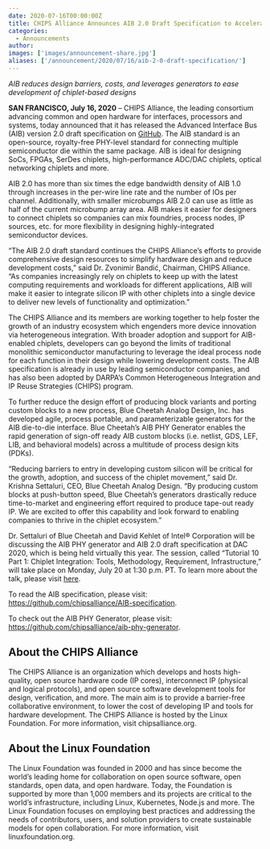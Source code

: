 ```yaml
---
date: 2020-07-16T00:00:00Z
title: CHIPS Alliance Announces AIB 2.0 Draft Specification to Accelerate Design of Open Source Chiplets
categories:
  - Announcements
author: 
images: ['images/announcement-share.jpg']
aliases: ['/announcement/2020/07/16/aib-2-0-draft-specification/']
---
```


*AIB reduces design barriers, costs, and leverages generators to ease development of  chiplet-based designs*

**SAN FRANCISCO, July 16, 2020** – CHIPS Alliance, the leading consortium advancing common and open hardware for interfaces, processors and systems, today announced that it has released the Advanced Interface Bus (AIB) version 2.0 draft specification on [GitHub](https://github.com/chipsalliance/AIB-specification). The AIB standard is an open-source, royalty-free PHY-level standard for connecting multiple semiconductor die within the same package. AIB is ideal for designing SoCs, FPGAs, SerDes chiplets, high-performance ADC/DAC chiplets, optical networking chiplets and more. 

AIB 2.0 has more than six times the edge bandwidth density of AIB 1.0 through increases in the per-wire line rate and the number of IOs per channel. Additionally, with smaller microbumps AIB 2.0 can use as little as half of the current microbump array area. AIB makes it easier for designers to connect chiplets so companies can mix foundries, process nodes, IP sources, etc. for more flexibility in designing highly-integrated semiconductor devices. 

“The AIB 2.0 draft standard continues the CHIPS Alliance’s efforts to provide comprehensive design resources to simplify hardware design and reduce development costs,” said Dr. Zvonimir Bandić, Chairman, CHIPS Alliance. “As companies increasingly rely on chiplets to keep up with the latest computing requirements and workloads for different applications, AIB will make it easier to integrate silicon IP with other chiplets into a single device to deliver new levels of functionality and optimization.”

The CHIPS Alliance and its members are working together to help foster the growth of an industry ecosystem which engenders more device innovation via heterogeneous integration. With broader adoption and support for AIB-enabled chiplets, developers can go beyond the limits of traditional monolithic semiconductor manufacturing to leverage the ideal process node for each function in their design while lowering development costs. The AIB specification is already in use by leading semiconductor companies, and has also been adopted by DARPA’s Common Heterogeneous Integration and IP Reuse Strategies (CHIPS) program.

To further reduce the design effort of producing block variants and porting custom blocks to a new process, Blue Cheetah Analog Design, Inc. has developed agile, process portable, and parameterizable generators for the AIB die-to-die interface. Blue Cheetah’s AIB PHY Generator enables the rapid generation of sign-off ready AIB custom blocks (i.e. netlist, GDS, LEF, LIB, and behavioral models) across a multitude of process design kits (PDKs).

“Reducing barriers to entry in developing custom silicon will be critical for the growth, adoption, and success of the chiplet movement,” said Dr. Krishna Settaluri, CEO, Blue Cheetah Analog Design. “By producing custom blocks at push-button speed, Blue Cheetah’s generators drastically reduce time-to-market and engineering effort required to produce tape-out ready IP. We are excited to offer this capability and look forward to enabling companies to thrive in the chiplet ecosystem.”

Dr. Settaluri of Blue Cheetah and David Kehlet of Intel® Corporation will be discussing the AIB PHY generator and AIB 2.0 draft specification at DAC 2020, which is being held virtually this year. The session, called “Tutorial 10 Part 1: Chiplet Integration: Tools, Methodology, Requirement, Infrastructure,” will take place on Monday, July 20 at 1:30 p.m. PT. To learn more about the talk, please visit [here](http://www2.dac.com/events/eventdetails.aspx?id=295-229). 

To read the AIB specification, please visit: https://github.com/chipsalliance/AIB-specification.

To check out the AIB PHY Generator, please visit: https://github.com/chipsalliance/aib-phy-generator. 

## About the CHIPS Alliance

The CHIPS Alliance is an organization which develops and hosts high-quality, open source hardware code (IP cores), interconnect IP (physical and logical protocols), and open source software development tools for design, verification, and more. The main aim is to provide a barrier-free collaborative environment, to lower the cost of developing IP and tools for hardware development. The CHIPS Alliance is hosted by the Linux Foundation. For more information, visit chipsalliance.org.

## About the Linux Foundation

The Linux Foundation was founded in 2000 and has since become the world’s leading home for collaboration on open source software, open standards, open data, and open hardware. Today, the Foundation is supported by more than 1,000 members and its projects are critical to the world’s infrastructure, including Linux, Kubernetes, Node.js and more. The Linux Foundation focuses on employing best practices and addressing the needs of contributors, users, and solution providers to create sustainable models for open collaboration. For more information, visit linuxfoundation.org.
